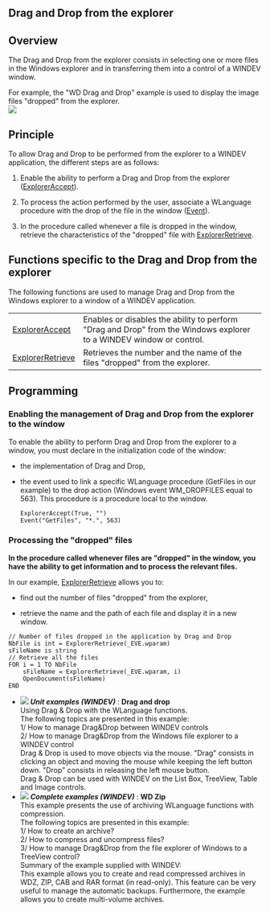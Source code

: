 
## Drag and Drop from the explorer 
			



<a name="NOTE1"></a>
<a name="NOTE1_1"></a>


## Overview
<a name="overview_ELTTEXTE000123"></a>
The Drag and Drop from the explorer consists in selecting one or more files in the Windows explorer and in transferring them into a control of a WINDEV window.

For example, the "WD Drag and Drop" example is used to display the image files "dropped" from the explorer.
<br>![](https://doc.pcsoft.fr/en-US/images/image.awp?langid=3&name=drag_drop_explorateur.gif)


<a name="NOTE2"></a>
<a name="NOTE2_1"></a>


## Principle
<a name="principle_ELTTEXTE000147"></a>
To allow Drag and Drop to be performed from the explorer to a WINDEV application, the different steps are as follows:

1. Enable the ability to perform a Drag and Drop from the explorer ([ExplorerAccept](../WDLang1/3030015.md)).

2. To process the action performed by the user, associate a WLanguage procedure with the drop of the file in the window ([Event](../WDLang1/3015011.md)).

3. In the procedure called whenever a file is dropped in the window, retrieve the characteristics of the "dropped" file with [ExplorerRetrieve](../WDLang1/3030009.md).




<a name="NOTE3"></a>
<a name="NOTE3_1"></a>


## Functions specific to the Drag and Drop from the explorer
<a name="functions_specific_the_drag_and_drop_from_the_explorer_ELTTEXTE000171"></a>
The following functions are used to manage Drag and Drop from the Windows explorer to a window of a WINDEV application.



|   |   |
| --- | --- |
| [ExplorerAccept](../WDLang1/3030015.md) | Enables or disables the ability to perform "Drag and Drop" from the Windows explorer to a WINDEV window or control. |
| [ExplorerRetrieve](../WDLang1/3030009.md) | Retrieves the number and the name of the files "dropped" from the explorer. |





<a name="NOTE4"></a>
<a name="NOTE4_1"></a>


## Programming
<a name="programming_ELTTEXTE000211"></a>


### Enabling the management of Drag and Drop from the explorer to the window
<a name="enabling_the_management_drag_and_drop_from_the_explorer_the_window_ELTPARAGRAPHE000050"></a>

To enable the ability to perform Drag and Drop from the explorer to a window, you must declare in the initialization code of the window:

- the implementation of Drag and Drop, 

- the event used to link a specific WLanguage procedure (GetFiles in our example) to the drop action (Windows event WM_DROPFILES equal to 563). This procedure is a procedure local to the window.
	
	```wl
	ExplorerAccept(True, "")
	Event("GetFiles", "*.", 563)
	```




<a name="NOTE4_2"></a>


### Processing the "dropped" files
<a name="processing_the_dropped_files_ELTPARAGRAPHE000062"></a>

**In the procedure called whenever files are "dropped" in the window, you have the ability to get information and to process the relevant files.**

In our example, [ExplorerRetrieve](../WDLang1/3030009.md) allows you to:

- find out the number of files "dropped" from the explorer, 

- retrieve the name and the path of each file and display it in a new window.





```wl
// Number of files dropped in the application by Drag and Drop
NbFile is int = ExplorerRetrieve(_EVE.wparam)
sFileName is string
// Retrieve all the files
FOR i = 1 TO NbFile
	sFileName = ExplorerRetrieve(_EVE.wparam, i)
	OpenDocument(sFileName)
END
```



- ![](https://doc.pcsoft.fr/en-US/images/image.awp?langid=3&name=Draganddrop.gif) ***Unit examples (WINDEV)*** : **Drag and drop** <br>Using Drag & Drop with the WLanguage functions. <br>The following topics are presented in this example:<br>1/ How to manage Drag&Drop between WINDEV controls<br>2/ How to manage Drag&Drop from the Windows file explorer to a WINDEV control<br>Drag & Drop is used to move objects via the mouse. "Drag" consists in clicking an object and moving the mouse while keeping the left button down. "Drop" consists in releasing the left mouse button.<br>Drag & Drop can be used with WINDEV on the List Box, TreeView, Table and Image controls.
- ![](https://doc.pcsoft.fr/en-US/images/image.awp?langid=3&name=WDZip.gif) ***Complete examples (WINDEV)*** : **WD Zip** <br>This example presents the use of archiving WLanguage functions with compression.<br>The following topics are presented in this example:<br>1/ How to create an archive?<br>2/ How to compress and uncompress files?<br>3/ How to manage Drag&Drop from the file explorer of Windows to a TreeView control?<br>Summary of the example supplied with WINDEV:	<br>This example allows you to create and read compressed archives in WDZ, ZIP, CAB and RAR format (in read-only). This feature can be very useful to manage the automatic backups. Furthermore, the example allows you to create multi-volume archives.


